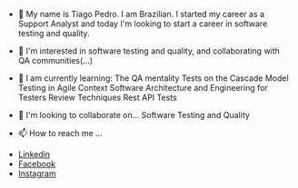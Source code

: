 - 👋 My name is Tiago Pedro. I am Brazilian. I started my career as a Support Analyst and today I'm looking to start a career in software testing and quality.

- 👀 I'm interested in 
       software testing and quality, and collaborating with QA communities(...)
- 🌱 I am currently learning:
          The QA mentality
          Tests on the Cascade Model
          Testing in Agile Context
          Software Architecture and Engineering for Testers
          Review Techniques
          Rest API Tests
- 💞️ I'm looking to collaborate on...
        Software Testing and Quality
- 📫 How to reach me ...      
<ul dir="auto">
<li><a href="https://www.linkedin.com/in/tiago-pedro-3b8b94104/"  rel="nofollow" target="_blank">Linkedin</a></li>
<li><a href="https://www.facebook.com/tiago.pedro.ti22"  rel="nofollow" target="_blank">Facebook</a></li>
<li><a href="https://www.instagram.com/tiago.pedro22.tp/" rel="nofollow" target="_blank">Instagram</a></li>
</ul>
      
<!---
Tiago1022/Tiago1022 is a ✨ special ✨ repository because its `README.md` (this file) appears on your GitHub profile.
You can click the Preview link to take a look at your changes.
--->
